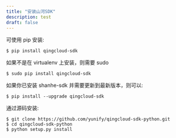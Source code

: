 ```yaml
---
title: "安装山河SDK"
description: test
draft: false
---
```




可使用 pip 安装:

```
$ pip install qingcloud-sdk
```

如果不是在 virtualenv 上安装，则需要 sudo

```
$ sudo pip install qingcloud-sdk
```

如果你已安装 shanhe-sdk 并需要更新到最新版本，则可以:

```
$ pip install --upgrade qingcloud-sdk
```

通过源码安装:

```
$ git clone https://github.com/yunify/qingcloud-sdk-python.git
$ cd qingcloud-sdk-python
$ python setup.py install
```

